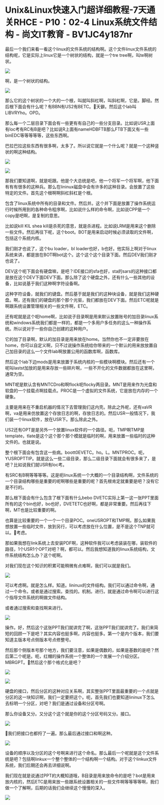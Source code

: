 # Unix&Linux快速入门超详细教程-7天通关RHCE - P10：02-4 Linux系统文件结构 - 尚文IT教育 - BV1JC4y187nr

最后一个我们来看一看这个linux的文件系统的结构啊。这个文件linux文件系统的结构呢，它是实际上linux它是一个树状的结构，就是一个tre tree啊，叫te啊树状。



![](img/3e2c46afcb8c6ba2379ba349c39ee729_1.png)

啊，是一个树状的结构。

![](img/3e2c46afcb8c6ba2379ba349c39ee729_3.png)

那么它的这个树状的一个大的一个根，叫就叫斜杠啊，叫斜杠啊，它是。脚经。然后根下面会有什么呢？有BBN有US2有BETC。🤧天僻。然后这个lab叫LIBVRYho。OPD。

那么每一个二层目录下面会有一些更有有自己的一些分支目录。比如说USR上面有loc考有RC有B是吧？比如说R上面有nameHDBFTB那么FTB下面又有一些binEDC等等等等等，这些东西啊。

巴拉巴拉这些东西有很多啊，太多了。所以说它就是一个什么呢？就是一个这种竖状的啊这种结构。

![](img/3e2c46afcb8c6ba2379ba349c39ee729_5.png)

![](img/3e2c46afcb8c6ba2379ba349c39ee729_6.png)

那我们要知道啊，就是呃跟。他是个大总统是吧，他一个将军一个将军啊，他下面有有有很多的这种兵。那么在lininux磁盘中会有许多的这种目录。会放置了这些特定的文件。首先这个根啊啊斜杠斜杠是个根。

包含了linux系统中所有的目录和文件。然后并。这个并下面是放置了操作系统运行时候所用到的各种命令程序啊，比如说什么样的命令啊，比如说CPP是一个copy是吧啊，是复制的意思。

比如说kill KIL shea kill是杀死的意思，就是杀进程。比如说LRM是用来这个删除一些文件。然后再往下呢，这个boot。BOT是用来启动时候必须读取的文件啊，包括这个系统内核。

我们刚才也说了，这个bu loader，bl loader也好，b也好。他实际上啊对于linux系统来讲，都是放在BOT啊bot这个。这个这个这个目录下面。然后DEV我们刚才也说了。

DEV这个呃下面会有硬盘嘛，是吧？IDE接口的sfa也好，sta的sars的这种接口都是放在这个DEV下面DEV下面。那么除了这个硬盘之外，还有什么一些其他的设备，比如说基于我们这种啊字符设备啊。

这种字符设备，就我们的键盘。然后基于就是我们的这种块设备，就是我们这种硬盘。啊，还有我们的硬盘的那个那个光驱，我们都放在DEV下面。然后ETC呢就是啊跟系统设置管理相关的一些文件啊，ETC。

还有呢就是这个呃home啊，比如说子目录啊是用来默认放置账号的加目录linux系统和windows系统我们都是一样的，都是一个多用户多任务的这么一种操作系统。所以说对于一些你自己创建的这种用户。

它的加了目录啊，默认的加目录是用来放在home。当然你也不一定非要放在home，你可以自定义啊，只不过说操作系统给你带来的一个默认的用来放放置自己加目录的这么一个文件lab啊放置公用的函数库啊，函数库。

然后这个lab下边mods是用来放置于系统内核的一些模块啊模块。然后还有一个呢叫lastst加放的是用来存放一些碎片啊，一些不开化的文件数据都放在这里啊，通常为空。

MNT呢是默认含有MNTCDro和啊flock呃flocky两目录。MNT是用来作为光盘和软盘的一个挂载点啊挂载点。PROC是一个虚拟的文件系统，它是放在内存的一个硬象。

主要是用来在不重启机器的情况下去管理我们这内壳。除此之外呢，还有vaVR啊，va是用来仿放置这个存放日志的啊，存放日志的。然后USR一般情况下，我们装一个linux软件，放在USR下。那么除此之外。

US2还有OPT是是另外一个放置linux软件的一个路径。呃，TMP啊TMP是template，tlate是这个这个那个那个模就是临时的啊，用来放置一些临时的这种文件的。也就是说。

整个根下面会有包含这一些病。boott0EVETC。ho。L。MNTPROC。呃，YUSROPTTIP。就是这么一些二级目录，那么二级目录下面就会有很多来了，是吧？比如说我们就USR有loc考。

有SRC有B啊等等等等。这是呃linux系统一个大概的一个目录结构啊，文件系统的一个目录结构哪些是重要的呢啊哪些是重要的呢？首先根肯定就重要是吧？没有它是不行的。

那么根下面会有什么包含了根下面有什么bebo DVETC实际上第一这一张PPT里面所有的这个bin也好，bo也好，DVETETC也好啊，都是非常重要。然后再往下啊，MT也是比较重要的啊。

也算是比较重要的一个一个一个目录POC。oneUSROPT和TMP啊。那么如果我想放置一些临时文件，放到另行，可以考虑放在什么位置，是不是这个TNP就可以。🤧考虑。

那如果我想在link系统上去安装PDF啊，这种软件我可以考虑装装在哪，装软件的路径，1个USR1个OPT对吧？啊，都可以。然后我想知道我的linux系统结构，文件系统结构怎么办？这个呢啊。

对我们现在这个知识的积累可能稍微有点难啊，我们可以就是我们。

![](img/3e2c46afcb8c6ba2379ba349c39ee729_8.png)

可以考虑啊。就是怎么样。知道。lininux的文件结构。我们可以通过命令啊，通过一个命令。或者是通过搜索。查找的。机制。进行。就是通过命令啊可以进行这个指导文件系统的啊做文件结构。

或者通过搜索和查找啊来进行。

![](img/3e2c46afcb8c6ba2379ba349c39ee729_10.png)

操作。好，然后这个这张PPT我们就讲完了啊，这张PPT我们就讲完了。我们来简短的回顾一下是吧？其实内容也挺多啊，内容也挺多。第一个是内个版本，我们要知道主版本号点侧版本号点修整号。

然后那个侧版本号那个地方，我们要注意，如果是偶数的，如果是基数的是吧？然后第二个呢是。呃，红帽的操作系统一个整体的一个发展一个介绍分区。MBRGPT。🤧然后这个那个格式化是吧？



![](img/3e2c46afcb8c6ba2379ba349c39ee729_12.png)

![](img/3e2c46afcb8c6ba2379ba349c39ee729_13.png)

硬盘的接口，然后分区的这种对应关系啊，其实整张PPT里面最重要的一个点就是分区的这一块知识啊，我们一定要把这个。呃，首先我们也要知道lininux下怎么去标明一个分区，对吧？我们是通过设备和分区号啊。

那么你设备又分。又分这个这个就是你的这个分区号码又分。接口。

![](img/3e2c46afcb8c6ba2379ba349c39ee729_15.png)

🤧我们把接口也都捋了一遍。那么最后通过接口和啊这种。

![](img/3e2c46afcb8c6ba2379ba349c39ee729_17.png)

设备的顺序以及分区的这个号啊来进行这个命名。那么最后一个呢就是这个文件系统是吧？包括啊linkux一个整个整体的一个结构啊一个结构。对于这个linkux文件系统，我们后期还会再去详细说啊。

我们现在就是说通过PPT的大概知道哦，B目录是用来放命令的是吧？bot是用来放内核的，然后ETC是用来放一些跟系统设置相关的一些文件啊等等等等啊，我们做一个了解啊，后期的话我们会继续这个慢慢的深入。



![](img/3e2c46afcb8c6ba2379ba349c39ee729_19.png)